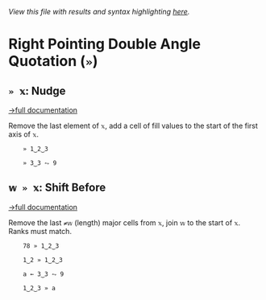 *View this file with results and syntax highlighting [here](https://mlochbaum.github.io/BQN/help/nudge_shiftbefore.html).*

# Right Pointing Double Angle Quotation (`»`)

## `» 𝕩`: Nudge
[→full documentation](../doc/shift.md)

Remove the last element of `𝕩`, add a cell of fill values to the start of the first axis of `𝕩`.

        » 1‿2‿3

        » 3‿3 ⥊ 9



## `𝕨 » 𝕩`: Shift Before
[→full documentation](../doc/shift.md)

Remove the last `≠𝕨` (length) major cells from `𝕩`, join `𝕨` to the start of `𝕩`. Ranks must match.

        78 » 1‿2‿3

        1‿2 » 1‿2‿3

        a ← 3‿3 ⥊ 9

        1‿2‿3 » a
